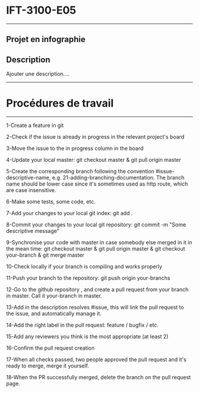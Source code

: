# IFT-3100-E05
---------------------
Projet en infographie
----------------------

Description
----------------------

Ajouter une description....

-------------------------

# Procédures de travail
----------------------

1-Create a feature in git 

2-Check if the issue is already in progress in the relevant project's board

3-Move the issue to the in progress column in the board

4-Update your local master: git checkout master & git pull origin master

5-Create the corresponding branch following the convention #issue-descriptive-name, e.g. 21-adding-branching-documentation. The branch name should be lower case since it's sometimes used as http route, which are case insensitive.

6-Make some tests, some code, etc.

7-Add your changes to your local git index: git add .

8-Commit your changes to your local git repository: git commit -m "Some descriptive message"

9-Synchronise your code with master in case somebody else merged in it in the mean time: git checkout master & git pull origin master & git checkout your-branch & git merge master

10-Check locally if your branch is compiling and works properly

11-Push your branch to the repository: git push origin your-branchs

12-Go to the github repository , and create a pull request from your branch in master. Call it your-branch in master.

13-Add in the description resolves #issue, this will link the pull request to the issue, and automatically manage it.

14-Add the right label in the pull request: feature / bugfix / etc.

15-Add any reviewers you think is the most appropriate (at least 2)

16-Confirm the pull request creation

17-When all checks passed, two people approved the pull request and it's ready to merge, merge it yourself.

18-When the PR successfully merged, delete the branch on the pull request page.

